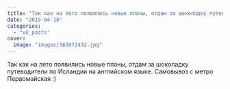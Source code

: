 ```yaml
---
title: "Так как на лето появились новые планы, отдам за шоколадку путеводители по Исландии на английском язы..."
date: "2015-04-18"
categories: 
  - "vk_posts"
cover:
  image: "images/363072432.jpg"
---
```


Так как на лето появились новые планы, отдам за шоколадку путеводители по Исландии на английском языке. Самовывоз с метро Первомайская :)
